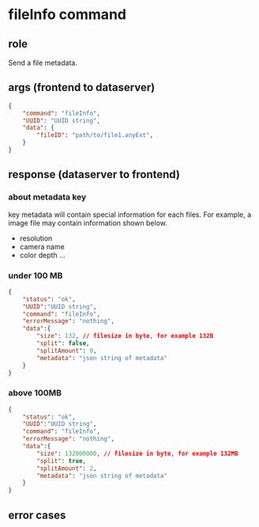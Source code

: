 # fileInfo command
## role
 Send a file metadata.

## args (frontend to dataserver)
```json
{
    "command": "fileInfo",
    "UUID": "UUID string",
    "data": {
        "fileID": "path/to/file1.anyExt",
    }
}
```

## response (dataserver to frontend)
### about metadata key
 key metadata will contain special information for each files. For example, a image file may contain information shown below.

- resolution
- camera name
- color depth
...

### under 100 MB 
```json
{
    "status": "ok",
    "UUID":"UUID string",
    "command": "fileInfo",
    "errorMessage": "nothing",
    "data":{
        "size": 132, // filesize in byte, for example 132B
        "split": false,
        "splitAmount": 0,
        "metadata": "json string of metadata"
    }
}
```
### above 100MB
```json
{
    "status": "ok",
    "UUID":"UUID string",
    "command": "fileInfo",
    "errorMessage": "nothing",
    "data":{
        "size": 132000000, // filesize in byte, for example 132MB
        "split": true,
        "splitAmount": 2,
        "metadata": "json string of metadata"
    }
}
```


## error cases



